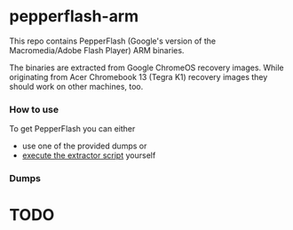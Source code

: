 # pepperflash-arm

This repo contains PepperFlash (Google's version of the Macromedia/Adobe Flash Player) ARM binaries.

The binaries are extracted from Google ChromeOS recovery images.
While originating from Acer Chromebook 13 (Tegra K1) recovery images they should work on other machines, too.


### How to use

To get PepperFlash you can either
- use one of the provided dumps or
- [execute the extractor script](scripts/README.md) yourself


### Dumps

# TODO
